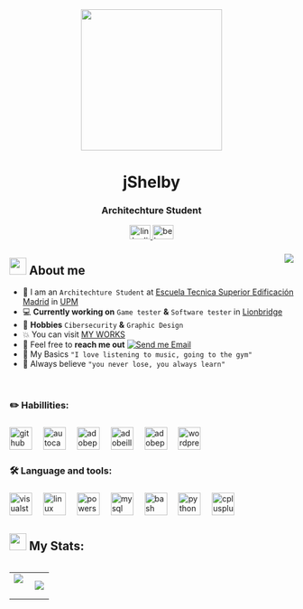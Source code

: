 <div align="center">
  <img height="250" src="https://i.postimg.cc/nVqwN0nT/descarga-25-jpg.png" />
</div>

###

<h1 align="center">jShelby</h1>
  <h3 align="center">Architechture Student</h3>

<div align="center">
  <a href="https://www.linkedin.com/in/jorgeherrerapascual/" target="_blank">
    <img src="https://raw.githubusercontent.com/maurodesouza/profile-readme-generator/master/src/assets/icons/social/linkedin/default.svg" width="37" height="25" alt="linkedin logo"  />
  </a>
  <a href="https://www.behance.net/JorgeHerreraDesigns" target="_blank">
    <img src="https://raw.githubusercontent.com/maurodesouza/profile-readme-generator/master/src/assets/icons/social/behance/default.svg" width="37" height="25" alt="behance logo"  />
  </a>
</div>

###

<img align="right" src="https://visitor-badge.laobi.icu/badge?page_id=Tibu-sby.Tibu-sby&left_color=black&right_color=forestgreen"  />

###

<!--About Me-->


## <picture><img src = "https://github.com/7oSkaaa/7oSkaaa/blob/main/Images/about_me.gif?raw=true" width = 30px></picture> About me

- :school: I am an `Architechture Student` at [Escuela Tecnica Superior Edificación Madrid](https://www.edificacion.upm.es/) in [UPM](https://www.upm.es/)
- 💻 **Currently working on** `Game tester` **&** `Software tester` in [Lionbridge](https://www.lionbridge.com/es/)
- 👾 **Hobbies** `Cibersecurity` **&** `Graphic Design`
- :boom: You can visit [MY WORKS](https://www.behance.net/JorgeHerreraDesigns)
- :email: Feel free to **reach me out** [![Send me Email](https://img.shields.io/static/v1?label=email&amp;message=Joryi&amp;color=8f200&amp;style=flat-square)](mailto:jorge.herrerapascual@gmail.com)
- 🤟 My Basics `"I love listening to music, going to the gym"`
- 🤠 Always believe `"you never lose, you always learn"`

<br>

###

<h3 align="left">✏️ Habillities:</h3>

###

<div align="left">
  <img src="https://skillicons.dev/icons?i=github" height="40" alt="github logo"  />
  <img width="12" />
  <img src="https://skillicons.dev/icons?i=autocad" height="40" alt="autocad logo"  />
  <img width="12" />
  <img src="https://skillicons.dev/icons?i=ps" height="40" alt="adobephotoshop logo"  />
  <img width="12" />
  <img src="https://skillicons.dev/icons?i=ai" height="40" alt="adobeillustrator logo"  />
  <img width="12" />
  <img src="https://skillicons.dev/icons?i=pr" height="40" alt="adobepremierepro logo"  />
  <img width="12" />
  <img src="https://skillicons.dev/icons?i=wordpress" height="40" alt="wordpress logo"  />
</div>

###

<h3 align="left">🛠 Language and tools:</h3>

###

<div align="left">
  <img src="https://skillicons.dev/icons?i=visualstudio" height="40" alt="visualstudio logo"  />
  <img width="12" />
  <img src="https://skillicons.dev/icons?i=linux" height="40" alt="linux logo"  />
  <img width="12" />
  <img src="https://skillicons.dev/icons?i=powershell" height="40" alt="powershell logo"  />
  <img width="12" />
  <img src="https://skillicons.dev/icons?i=mysql" height="40" alt="mysql logo"  />
  <img width="12" />
  <img src="https://skillicons.dev/icons?i=bash" height="40" alt="bash logo"  />
  <img width="12" />
  <img src="https://skillicons.dev/icons?i=py" height="40" alt="python logo"  />
  <img width="12" />
  <img src="https://skillicons.dev/icons?i=cpp" height="40" alt="cplusplus logo"  />
</div>

###

## <picture> <img src = "https://github.com/7oSkaaa/7oSkaaa/blob/main/Images/Statistics.gif?raw=true" width = 30px>  </picture> My Stats:</h3>

<p align="left">
  <!--- stats (start) -->
<table align="left">
<tr border="none">
<td width="50%" align="center">
  <img  align="left"  src="https://github-readme-stats.vercel.app/api?username=Tibu-sby&hide_title=false&hide_rank=false&show_icons=true&theme=dark&include_all_commits=true&count_private=true" />
  <br></br>
 <!-- <img  title="🔥 Get streak stats for your profile at git.io/streak-stats" alt="Mark streak" src="https://github-readme-stats.vercel.app/api/top-langs?username=Tibu-sby&locale=es&hide_title=false&layout=compact&card_width=320&langs_count=5&theme=dark&hide_border=false" /> 
</td>
-->

<td width="50%" align="center">

  <img  align="center"  src="https://streak-stats.demolab.com?user=Tibu-sby&locale=es&mode=weekly&theme=vue-dark&hide_border=false&border_radius=2&order=3"/>

  </td>
</tr>
</table>
<!--- stats (end) -->
